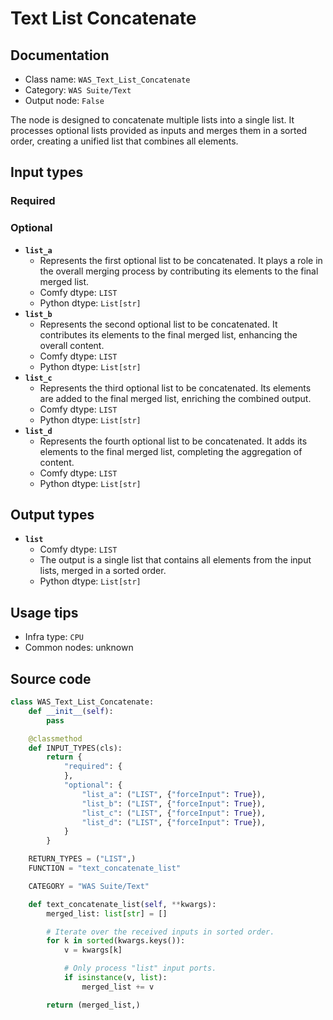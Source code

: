 # Text List Concatenate
## Documentation
- Class name: `WAS_Text_List_Concatenate`
- Category: `WAS Suite/Text`
- Output node: `False`

The node is designed to concatenate multiple lists into a single list. It processes optional lists provided as inputs and merges them in a sorted order, creating a unified list that combines all elements.
## Input types
### Required
### Optional
- **`list_a`**
    - Represents the first optional list to be concatenated. It plays a role in the overall merging process by contributing its elements to the final merged list.
    - Comfy dtype: `LIST`
    - Python dtype: `List[str]`
- **`list_b`**
    - Represents the second optional list to be concatenated. It contributes its elements to the final merged list, enhancing the overall content.
    - Comfy dtype: `LIST`
    - Python dtype: `List[str]`
- **`list_c`**
    - Represents the third optional list to be concatenated. Its elements are added to the final merged list, enriching the combined output.
    - Comfy dtype: `LIST`
    - Python dtype: `List[str]`
- **`list_d`**
    - Represents the fourth optional list to be concatenated. It adds its elements to the final merged list, completing the aggregation of content.
    - Comfy dtype: `LIST`
    - Python dtype: `List[str]`
## Output types
- **`list`**
    - Comfy dtype: `LIST`
    - The output is a single list that contains all elements from the input lists, merged in a sorted order.
    - Python dtype: `List[str]`
## Usage tips
- Infra type: `CPU`
- Common nodes: unknown


## Source code
```python
class WAS_Text_List_Concatenate:
    def __init__(self):
        pass

    @classmethod
    def INPUT_TYPES(cls):
        return {
            "required": {
            },
            "optional": {
                "list_a": ("LIST", {"forceInput": True}),
                "list_b": ("LIST", {"forceInput": True}),
                "list_c": ("LIST", {"forceInput": True}),
                "list_d": ("LIST", {"forceInput": True}),
            }
        }

    RETURN_TYPES = ("LIST",)
    FUNCTION = "text_concatenate_list"

    CATEGORY = "WAS Suite/Text"

    def text_concatenate_list(self, **kwargs):
        merged_list: list[str] = []

        # Iterate over the received inputs in sorted order.
        for k in sorted(kwargs.keys()):
            v = kwargs[k]

            # Only process "list" input ports.
            if isinstance(v, list):
                merged_list += v

        return (merged_list,)

```
